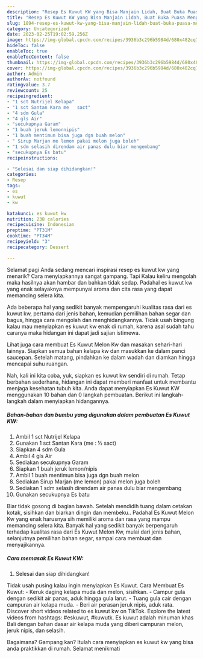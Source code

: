 ```yaml
---
description: "Resep Es Kuwut KW yang Bisa Manjain Lidah, Buat Buka Puasa Menggugah Selera"
title: "Resep Es Kuwut KW yang Bisa Manjain Lidah, Buat Buka Puasa Menggugah Selera"
slug: 1894-resep-es-kuwut-kw-yang-bisa-manjain-lidah-buat-buka-puasa-menggugah-selera
category: Uncategorized
date: 2023-02-25T19:02:59.256Z
image: https://img-global.cpcdn.com/recipes/3936b3c296b5984d/680x482cq70/es-kuwut-kw-foto-resep-utama.jpg
hideToc: false
enableToc: true
enableTocContent: false
thumbnail: https://img-global.cpcdn.com/recipes/3936b3c296b5984d/680x482cq70/es-kuwut-kw-foto-resep-utama.jpg
cover: https://img-global.cpcdn.com/recipes/3936b3c296b5984d/680x482cq70/es-kuwut-kw-foto-resep-utama.jpg
author: Admin
authorAv: notfound
ratingvalue: 3.7
reviewcount: 25
recipeingredient:
- "1 sct Nutrijel Kelapa"
- "1 sct Santan Kara me   sact"
- "4 sdm Gula"
- "4 gls Air"
- "secukupnya Garam"
- "1 buah jeruk lemonnipis"
- "1 buah mentimun bisa juga dgn buah melon"
- " Sirup Marjan me lemon pakai melon juga boleh"
- "1 sdm selasih direndam air panas dulu biar mengembang"
- "secukupnya Es batu"
recipeinstructions:

- "Selesai dan siap dihidangkan!"
categories:
- Resep
tags:
- es
- kuwut
- kw

katakunci: es kuwut kw 
nutrition: 238 calories
recipecuisine: Indonesian
preptime: "PT31M"
cooktime: "PT34M"
recipeyield: "3"
recipecategory: Dessert

---
```



Selamat pagi Anda sedang mencari inspirasi resep es kuwut kw yang menarik? Cara menyiapkannya sangat gampang. Tapi Kalau keliru mengolah maka hasilnya akan hambar dan bahkan tidak sedap. Padahal es kuwut kw yang enak selayaknya mempunyai aroma dan cita rasa yang dapat memancing selera kita.


Ada beberapa hal yang sedikit banyak mempengaruhi kualitas rasa dari es kuwut kw, pertama dari jenis bahan, kemudian pemilihan bahan segar dan bagus, hingga cara mengolah dan menghidangkannya. Tidak usah bingung kalau mau menyiapkan es kuwut kw enak di rumah, karena asal sudah tahu caranya maka hidangan ini dapat jadi sajian istimewa.

Lihat juga cara membuat Es Kuwut Melon Kw dan masakan sehari-hari lainnya. Siapkan semua bahan kelapa kw dan masukkan ke dalam panci saucepan. Setelah matang, pindahkan ke dalam wadah dan diamkan hingga mencapai suhu ruangan.


Nah, kali ini kita coba, yuk, siapkan es kuwut kw sendiri di rumah. Tetap berbahan sederhana, hidangan ini dapat memberi manfaat untuk membantu menjaga kesehatan tubuh kita. Anda dapat menyiapkan Es Kuwut KW menggunakan 10 bahan dan 0 langkah pembuatan. Berikut ini langkah-langkah dalam menyiapkan hidangannya.

<!--inarticleads1-->

##### Bahan-bahan dan bumbu yang digunakan dalam pembuatan Es Kuwut KW:

1. Ambil 1 sct Nutrijel Kelapa
1. Gunakan 1 sct Santan Kara (me : ½ sact)
1. Siapkan 4 sdm Gula
1. Ambil 4 gls Air
1. Sediakan secukupnya Garam
1. Siapkan 1 buah jeruk lemon/nipis
1. Ambil 1 buah mentimun bisa juga dgn buah melon
1. Sediakan  Sirup Marjan (me lemon) pakai melon juga boleh
1. Sediakan 1 sdm selasih direndam air panas dulu biar mengembang
1. Gunakan secukupnya Es batu


Biar tidak gosong di bagian bawah. Setelah mendidih tuang dalam cetakan kotak, sisihkan dan biarkan dingin dan membeku.. Padahal Es Kuwut Melon Kw yang enak harusnya sih memiliki aroma dan rasa yang mampu memancing selera kita. Banyak hal yang sedikit banyak berpengaruh terhadap kualitas rasa dari Es Kuwut Melon Kw, mulai dari jenis bahan, selanjutnya pemilihan bahan segar, sampai cara membuat dan menyajikannya. 

<!--inarticleads2-->

##### Cara memasak Es Kuwut KW:


1. Selesai dan siap dihidangkan!

Tidak usah pusing kalau ingin menyiapkan Es Kuwut. Cara Membuat Es Kuwut: - Keruk daging kelapa muda dan melon, sisihkan. - Campur gula dengan sedikit air panas, aduk hingga gula larut. - Tuang gula cair dengan campuran air kelapa muda. - Beri air perasan jeruk nipis, aduk rata. Discover short videos related to es kuwut kw on TikTok. Explore the latest videos from hashtags: #eskuwut, #kuwutk. Es kuwut adalah minuman khas Bali dengan bahan dasar air kelapa muda yang diberi campuran melon, jeruk nipis, dan selasih. 

Bagaimana? Gampang kan? Itulah cara menyiapkan es kuwut kw yang bisa anda praktikkan di rumah. Selamat menikmati

